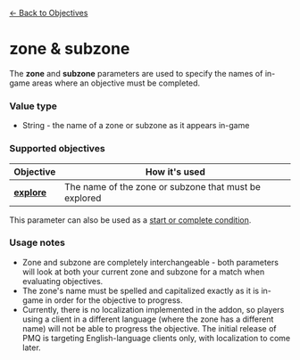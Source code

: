 [← Back to Objectives](../objectives/index.md)

# zone & subzone

The **zone** and **subzone** parameters are used to specify the names of in-game areas where an objective must be completed.

### Value type

* String - the name of a zone or subzone as it appears in-game

### Supported objectives

|Objective|How it's used
|-|-
|**[explore](../objectives/explore.md)**|The name of the zone or subzone that must be explored

This parameter can also be used as a [start or complete condition](../startcomplete.md).

### Usage notes

* Zone and subzone are completely interchangeable - both parameters will look at both your current zone and subzone for a match when evaluating objectives.
* The zone's name must be spelled and capitalized exactly as it is in-game in order for the objective to progress.
* Currently, there is no localization implemented in the addon, so players using a client in a different language (where the zone has a different name) will not be able to progress the objective. The initial release of PMQ is targeting English-language clients only, with localization to come later.